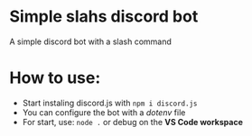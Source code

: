 # Simple slahs discord bot
A simple discord bot with a slash command
# How to use:
- Start instaling discord.js with `npm i discord.js`
- You can configure the bot with a *dotenv* file
- For start, use: `node .` or debug on the **VS Code workspace**